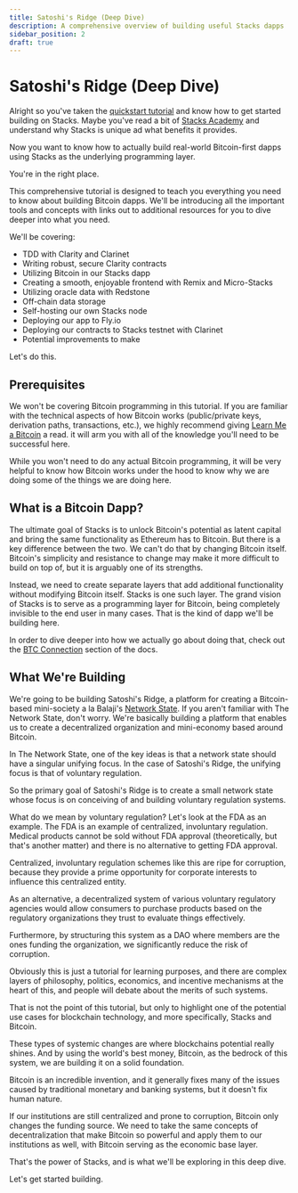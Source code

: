 ```yaml
---
title: Satoshi's Ridge (Deep Dive)
description: A comprehensive overview of building useful Stacks dapps
sidebar_position: 2
draft: true
---
```


# Satoshi's Ridge (Deep Dive)

Alright so you've taken the [quickstart tutorial](./hello-stacks.md) and know how to get started building on Stacks. Maybe you've read a bit of [Stacks Academy](../stacks-academy/) and understand why Stacks is unique ad what benefits it provides.

Now you want to know how to actually build real-world Bitcoin-first dapps using Stacks as the underlying programming layer.

You're in the right place.

This comprehensive tutorial is designed to teach you everything you need to know about building Bitcoin dapps. We'll be introducing all the important tools and concepts with links out to additional resources for you to dive deeper into what you need.

We'll be covering:

- TDD with Clarity and Clarinet
- Writing robust, secure Clarity contracts
- Utilizing Bitcoin in our Stacks dapp
- Creating a smooth, enjoyable frontend with Remix and Micro-Stacks
- Utilizing oracle data with Redstone
- Off-chain data storage
- Self-hosting our own Stacks node
- Deploying our app to Fly.io
- Deploying our contracts to Stacks testnet with Clarinet
- Potential improvements to make

Let's do this.

## Prerequisites

We won't be covering Bitcoin programming in this tutorial. If you are familiar with the technical aspects of how Bitcoin works (public/private keys, derivation paths, transactions, etc.), we highly recommend giving [Learn Me a Bitcoin](https://learnmeabitcoin.com/) a read. it will arm you with all of the knowledge you'll need to be successful here.

While you won't need to do any actual Bitcoin programming, it will be very helpful to know how Bitcoin works under the hood to know why we are doing some of the things we are doing here.

## What is a Bitcoin Dapp?

The ultimate goal of Stacks is to unlock Bitcoin's potential as latent capital and bring the same functionality as Ethereum has to Bitcoin. But there is a key difference between the two. We can't do that by changing Bitcoin itself. Bitcoin's simplicity and resistance to change may make it more difficult to build on top of, but it is arguably one of its strengths.

Instead, we need to create separate layers that add additional functionality without modifying Bitcoin itself. Stacks is one such layer. The grand vision of Stacks is to serve as a programming layer for Bitcoin, being completely invisible to the end user in many cases. That is the kind of dapp we'll be building here.

In order to dive deeper into how we actually go about doing that, check out the [BTC Connection](../stacks-academy/btc-connection.md) section of the docs.

## What We're Building

We're going to be building Satoshi's Ridge, a platform for creating a Bitcoin-based mini-society a la Balaji's [Network State](https://thenetworkstate.com/). If you aren't familiar with The Network State, don't worry. We're basically building a platform that enables us to create a decentralized organization and mini-economy based around Bitcoin.

In The Network State, one of the key ideas is that a network state should have a singular unifying focus. In the case of Satoshi's Ridge, the unifying focus is that of voluntary regulation.

So the primary goal of Satoshi's Ridge is to create a small network state whose focus is on conceiving of and building voluntary regulation systems.

What do we mean by voluntary regulation? Let's look at the FDA as an example. The FDA is an example of centralized, involuntary regulation. Medical products cannot be sold without FDA approval (theoretically, but that's another matter) and there is no alternative to getting FDA approval.

Centralized, involuntary regulation schemes like this are ripe for corruption, because they provide a prime opportunity for corporate interests to influence this centralized entity.

As an alternative, a decentralized system of various voluntary regulatory agencies would allow consumers to purchase products based on the regulatory organizations they trust to evaluate things effectively.

Furthermore, by structuring this system as a DAO where members are the ones funding the organization, we significantly reduce the risk of corruption.

Obviously this is just a tutorial for learning purposes, and there are complex layers of philosophy, politics, economics, and incentive mechanisms at the heart of this, and people will debate about the merits of such systems.

That is not the point of this tutorial, but only to highlight one of the potential use cases for blockchain technology, and more specifically, Stacks and Bitcoin.

These types of systemic changes are where blockchains potential really shines. And by using the world's best money, Bitcoin, as the bedrock of this system, we are building it on a solid foundation.

Bitcoin is an incredible invention, and it generally fixes many of the issues caused by traditional monetary and banking systems, but it doesn't fix human nature.

If our institutions are still centralized and prone to corruption, Bitcoin only changes the funding source. We need to take the same concepts of decentralization that make Bitcoin so powerful and apply them to our institutions as well, with Bitcoin serving as the economic base layer.

That's the power of Stacks, and is what we'll be exploring in this deep dive.

Let's get started building.
